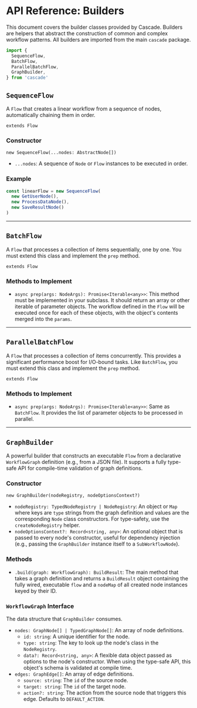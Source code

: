 # API Reference: Builders

This document covers the builder classes provided by Cascade. Builders are helpers that abstract the construction of common and complex workflow patterns. All builders are imported from the main `cascade` package.

```typescript
import {
  SequenceFlow,
  BatchFlow,
  ParallelBatchFlow,
  GraphBuilder,
} from 'cascade'
```

## `SequenceFlow`

A `Flow` that creates a linear workflow from a sequence of nodes, automatically chaining them in order.

`extends Flow`

### Constructor

`new SequenceFlow(...nodes: AbstractNode[])`

- `...nodes`: A sequence of `Node` or `Flow` instances to be executed in order.

### Example

```typescript
const linearFlow = new SequenceFlow(
  new GetUserNode(),
  new ProcessDataNode(),
  new SaveResultNode()
)
```

---

## `BatchFlow`

A `Flow` that processes a collection of items sequentially, one by one. You must extend this class and implement the `prep` method.

`extends Flow`

### Methods to Implement

- `async prep(args: NodeArgs): Promise<Iterable<any>>`: This method must be implemented in your subclass. It should return an array or other iterable of parameter objects. The workflow defined in the `Flow` will be executed once for each of these objects, with the object's contents merged into the `params`.

---

## `ParallelBatchFlow`

A `Flow` that processes a collection of items concurrently. This provides a significant performance boost for I/O-bound tasks. Like `BatchFlow`, you must extend this class and implement the `prep` method.

`extends Flow`

### Methods to Implement

- `async prep(args: NodeArgs): Promise<Iterable<any>>`: Same as `BatchFlow`. It provides the list of parameter objects to be processed in parallel.

---

## `GraphBuilder`

A powerful builder that constructs an executable `Flow` from a declarative `WorkflowGraph` definition (e.g., from a JSON file). It supports a fully type-safe API for compile-time validation of graph definitions.

### Constructor

`new GraphBuilder(nodeRegistry, nodeOptionsContext?)`

- `nodeRegistry: TypedNodeRegistry | NodeRegistry`: An object or `Map` where keys are `type` strings from the graph definition and values are the corresponding `Node` class constructors. For type-safety, use the `createNodeRegistry` helper.
- `nodeOptionsContext?: Record<string, any>`: An optional object that is passed to every node's constructor, useful for dependency injection (e.g., passing the `GraphBuilder` instance itself to a `SubWorkflowNode`).

### Methods

- `.build(graph: WorkflowGraph): BuildResult`: The main method that takes a graph definition and returns a `BuildResult` object containing the fully wired, executable `flow` and a `nodeMap` of all created node instances keyed by their ID.

### `WorkflowGraph` Interface

The data structure that `GraphBuilder` consumes.

- `nodes: GraphNode[] | TypedGraphNode[]`: An array of node definitions.
  - `id: string`: A unique identifier for the node.
  - `type: string`: The key to look up the node's class in the `NodeRegistry`.
  - `data?: Record<string, any>`: A flexible data object passed as options to the node's constructor. When using the type-safe API, this object's schema is validated at compile time.
- `edges: GraphEdge[]`: An array of edge definitions.
  - `source: string`: The `id` of the source node.
  - `target: string`: The `id` of the target node.
  - `action?: string`: The action from the source node that triggers this edge. Defaults to `DEFAULT_ACTION`.
